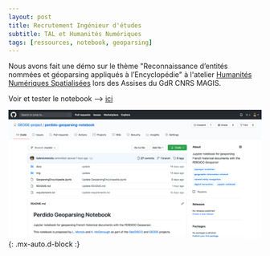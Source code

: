 ```yaml
---
layout: post
title: Recrutement Ingénieur d'études
subtitle: TAL et Humanités Numériques
tags: [ressources, notebook, geoparsing]
---
```


Nous avons fait une démo sur le thème "Reconnaissance d’entités nommées et géoparsing appliqués à l’Encyclopédie" à l'atelier [Humanités Numériques Spatialisées](https://projet.liris.cnrs.fr/aphns-magis/) lors des Assises du GdR CNRS MAGIS.

Voir et tester le notebook --> [ici](https://github.com/GEODE-project/perdido-geoparsing-notebook)

![notebook](/assets/img/posts/screen_github_notebook_geoparsing.png){: .mx-auto.d-block :}
